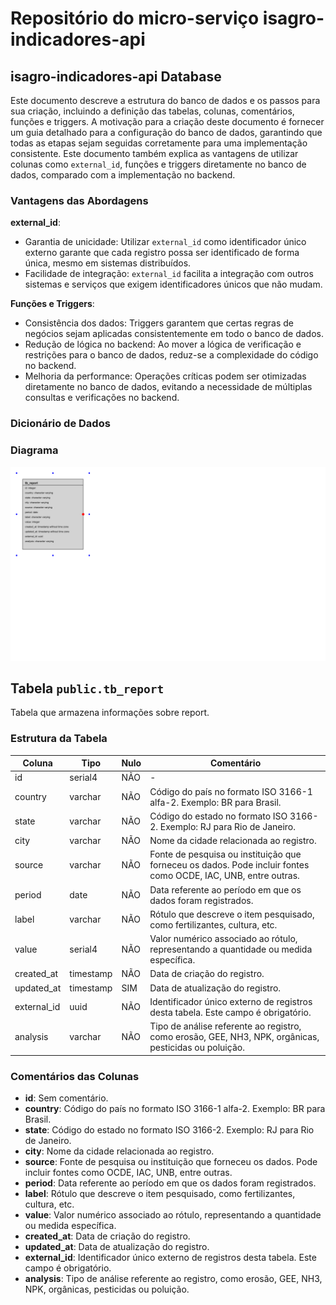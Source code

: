 # Repositório do micro-serviço isagro-indicadores-api

## isagro-indicadores-api Database

Este documento descreve a estrutura do banco de dados e os passos para sua criação, incluindo a definição das tabelas, colunas, comentários, funções e triggers. A motivação para a criação deste documento é fornecer um guia detalhado para a configuração do banco de dados, garantindo que todas as etapas sejam seguidas corretamente para uma implementação consistente. Este documento também explica as vantagens de utilizar colunas como `external_id`, funções e triggers diretamente no banco de dados, comparado com a implementação no backend.

### Vantagens das Abordagens

**external_id**:
- Garantia de unicidade: Utilizar `external_id` como identificador único externo garante que cada registro possa ser identificado de forma única, mesmo em sistemas distribuídos.
- Facilidade de integração: `external_id` facilita a integração com outros sistemas e serviços que exigem identificadores únicos que não mudam.

**Funções e Triggers**:
- Consistência dos dados: Triggers garantem que certas regras de negócios sejam aplicadas consistentemente em todo o banco de dados.
- Redução de lógica no backend: Ao mover a lógica de verificação e restrições para o banco de dados, reduz-se a complexidade do código no backend.
- Melhoria da performance: Operações críticas podem ser otimizadas diretamente no banco de dados, evitando a necessidade de múltiplas consultas e verificações no backend.

### Dicionário de Dados

### Diagrama

![Diagrama do Banco de Dados](public/diagram.png)

## Tabela `public.tb_report`

Tabela que armazena informações sobre report.

### Estrutura da Tabela

| Coluna | Tipo | Nulo | Comentário |
|---|---|---|---|
| id | serial4 | NÃO | - |
| country | varchar | NÃO | Código do país no formato ISO 3166-1 alfa-2. Exemplo: BR para Brasil. |
| state | varchar | NÃO | Código do estado no formato ISO 3166-2. Exemplo: RJ para Rio de Janeiro. |
| city | varchar | NÃO | Nome da cidade relacionada ao registro. |
| source | varchar | NÃO | Fonte de pesquisa ou instituição que forneceu os dados. Pode incluir fontes como OCDE, IAC, UNB, entre outras. |
| period | date | NÃO | Data referente ao período em que os dados foram registrados. |
| label | varchar | NÃO | Rótulo que descreve o item pesquisado, como fertilizantes, cultura, etc. |
| value | serial4 | NÃO | Valor numérico associado ao rótulo, representando a quantidade ou medida específica. |
| created_at | timestamp | NÃO | Data de criação do registro. |
| updated_at | timestamp | SIM | Data de atualização do registro. |
| external_id | uuid | NÃO | Identificador único externo de registros desta tabela. Este campo é obrigatório. |
| analysis | varchar | NÃO | Tipo de análise referente ao registro, como erosão, GEE, NH3, NPK, orgânicas, pesticidas ou poluição. |

### Comentários das Colunas

- **id**: Sem comentário.
- **country**: Código do país no formato ISO 3166-1 alfa-2. Exemplo: BR para Brasil.
- **state**: Código do estado no formato ISO 3166-2. Exemplo: RJ para Rio de Janeiro.
- **city**: Nome da cidade relacionada ao registro.
- **source**: Fonte de pesquisa ou instituição que forneceu os dados. Pode incluir fontes como OCDE, IAC, UNB, entre outras.
- **period**: Data referente ao período em que os dados foram registrados.
- **label**: Rótulo que descreve o item pesquisado, como fertilizantes, cultura, etc.
- **value**: Valor numérico associado ao rótulo, representando a quantidade ou medida específica.
- **created_at**: Data de criação do registro.
- **updated_at**: Data de atualização do registro.
- **external_id**: Identificador único externo de registros desta tabela. Este campo é obrigatório.
- **analysis**: Tipo de análise referente ao registro, como erosão, GEE, NH3, NPK, orgânicas, pesticidas ou poluição.
